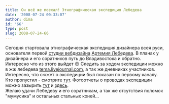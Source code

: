 ```yaml
---
title: Он всё же поехал! Этнографическая экспедиция Лебедева
date: '2008-07-24 00:33:07'
author: dima
id: '66'
type: post
slug: 2008-07-24-66
---
```


Сегодня стартовала этнографическая экспедиция дизайнера всея руси, основателя первой [студии вебдизайна](http://www.artlebedev.ru) [Артемия Лебедева](http://www.tema.ru). В планах у дизайнера и его соратников путь до Владивостока и обратно. Интересно что из этого выйдет 😊 Следить за ходом экспедиции можно в жж лебедева [tema.livejournal.com](http://tema.livejournal.com/), а так же дневниках участников.  
Интересно, что сюжет о экспедиции был показан по первому каналу. Кто пропустил - смотрите [тут](http://www.1tv.ru/news/p3677). Фотоотчеты о проводах экспедиции можно зазырить [тут](http://qloo.livejournal.com/16275.html) и [здесь](http://b9koz.livejournal.com/77633.html).  
Желаю удачи Лебедеву и его соратникам, а так же отсутствия поломок "мумусика" и остальных стальных коней...
